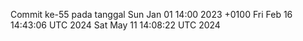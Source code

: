Commit ke-55 pada tanggal Sun Jan 01 14:00 2023 +0100
Fri Feb 16 14:43:06 UTC 2024
Sat May 11 14:08:22 UTC 2024
